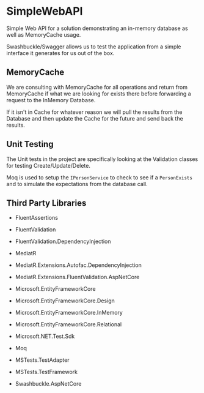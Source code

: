 # SimpleWebAPI

Simple Web API for a solution demonstrating an in-memory database as well as MemoryCache usage.

Swashbuckle/Swagger allows us to test the application from a simple interface it generates for us out of the box.

## MemoryCache

We are consulting with MemoryCache for all operations and return from MemoryCache if what we are looking for exists there before forwarding a request to the InMemory Database.

If it isn't in Cache for whatever reason we will pull the results from the Database and then update the Cache for the future and send back the results.

## Unit Testing

The Unit tests in the project are specifically looking at the Validation classes for testing Create/Update/Delete.

Moq is used to setup the `IPersonService` to check to see if a `PersonExists` and to simulate the expectations from the database call.

## Third Party Libraries

- FluentAssertions

- FluentValidation
- FluentValidation.DependencyInjection

- MediatR
- MediatR.Extensions.Autofac.DependencyInjection
- MediatR.Extensions.FluentValidation.AspNetCore

- Microsoft.EntityFrameworkCore
- Microsoft.EntityFrameworkCore.Design
- Microsoft.EntityFrameworkCore.InMemory
- Microsoft.EntityFrameworkCore.Relational

- Microsoft.NET.Test.Sdk

- Moq

- MSTests.TestAdapter
- MSTests.TestFramework

- Swashbuckle.AspNetCore
